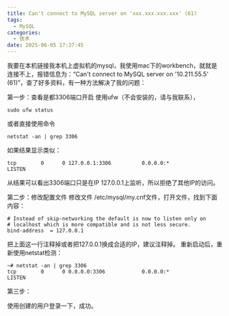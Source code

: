 ```yaml
---
title: Can't connect to MySQL server on 'xxx.xxx.xxx.xxx' (61)
tags:
  - MySQL
categories:
  - 技术
date: 2025-06-05 17:37:45
---
```

我要在本机链接我本机上虚拟机的mysql，我使用mac下的workbench，就就是连接不上，报错信息为：“Can't connect to MySQL server on '10.211.55.5' (61)”，查了好多资料，有一种方法解决了我的问题：

第一步：查看是都3306端口开启
使用ufw（不会安装的，请与我联系），

```shell
sudo ufw status
```
或者直接使用命令

```shell
netstat -an | grep 3306
```
如果结果显示类似：
```shell
tcp        0      0 127.0.0.1:3306          0.0.0.0:*               LISTEN
```

从结果可以看出3306端口只是在IP 127.0.0.1上监听，所以拒绝了其他IP的访问。

第二步：修改配置文件
修改文件 /etc/mysql/my.cnf文件，打开文件，找到下面内容：
```shell
# Instead of skip-networking the default is now to listen only on
# localhost which is more compatible and is not less secure.
bind-address  = 127.0.0.1
```

把上面这一行注释掉或者把127.0.0.1换成合适的IP，建议注释掉。
重新启动后，重新使用netstat检测：
```shell
~# netstat -an | grep 3306
tcp        0      0 0.0.0.0:3306            0.0.0.0:*               LISTEN
```

第三步：

使用创建的用户登录一下，成功。
